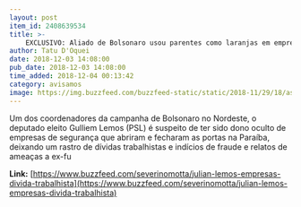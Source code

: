 ```yaml
---
layout: post
item_id: 2408639534
title: >-
    EXCLUSIVO: Aliado de Bolsonaro usou parentes como laranjas em empresas com dívida trabalhista, dizem ex-funcionários
author: Tatu D'Oquei
date: 2018-12-03 14:08:00
pub_date: 2018-12-03 14:08:00
time_added: 2018-12-04 00:13:42
category: avisamos
image: https://img.buzzfeed.com/buzzfeed-static/static/2018-11/29/18/asset/buzzfeed-prod-web-03/sub-buzz-23408-1543533531-9.jpg?crop=1528:800;0,52
---
```


Um dos coordenadores da campanha de Bolsonaro no Nordeste, o deputado eleito Gulliem Lemos (PSL) é suspeito de ter sido dono oculto de empresas de segurança que abriram e fecharam as portas na Paraíba, deixando um rastro de dívidas trabalhistas e indícios de fraude e relatos de ameaças a ex-fu

**Link:** [https://www.buzzfeed.com/severinomotta/julian-lemos-empresas-divida-trabalhista](https://www.buzzfeed.com/severinomotta/julian-lemos-empresas-divida-trabalhista)

